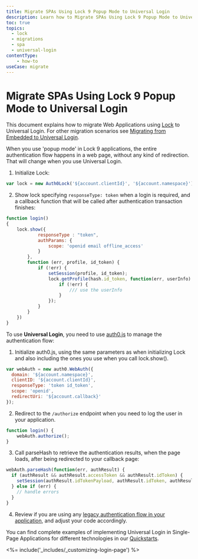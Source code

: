 ```yaml
---
title: Migrate SPAs Using Lock 9 Popup Mode to Universal Login
description: Learn how to Migrate SPAs Using Lock 9 Popup Mode to Universal Login
toc: true
topics:
  - lock
  - migrations
  - spa
  - universal-login
contentType:
    - how-to
useCase: migrate
---
```

# Migrate SPAs Using Lock 9 Popup Mode to Universal Login

This document explains how to migrate Web Applications using [Lock](/libraries/lock) to Universal Login. For other migration scenarios see [Migrating from Embedded to Universal Login](/guides/login/migration-embedded-universal).

When you use 'popup mode' in Lock 9 applications, the entire authentication flow happens in a web page, without any kind of redirection. That will change when you use Universal Login.

1. Initialize Lock:

```js
var lock = new Auth0Lock('${account.clientId}', '${account.namespace}');
```

2. Show lock specifying `responseType: token` when a login is required, and a callback function that will be called after authentication transaction finishes:

```js
function login()
{
    lock.show({
            responseType : "token",
            authParams: {
                scope: 'openid email offline_access'
            }
        },
        function (err, profile, id_token) {
            if (!err) {
                setSession(profile, id_token);
                lock.getProfile(hash.id_token, function(err, userInfo) {
                    if (!err) {
                        /// use the userInfo
                    }
                });
            }
        }
    })
}
```

To use **Universal Login**, you need to use [auth0.js](/libraries/auth0js) to manage the authentication flow:

1. Initialize auth0.js, using the same parameters as when initializing Lock and also including the ones you use when you call lock.show(). 

```js
var webAuth = new auth0.WebAuth({
  domain: '${account.namespace}',
  clientID: '${account.clientId}',
  responseType: 'token id_token',
  scope: 'openid',
  redirectUri: '${account.callback}'
});
```

2. Redirect to the `/authorize` endpoint when you need to log the user in your application.

```js
function login() {
    webAuth.authorize();
}
```

3. Call parseHash to retrieve the authentication results, when the page loads, after being redirected to your callback page:

```js
webAuth.parseHash(function(err, authResult) {
  if (authResult && authResult.accessToken && authResult.idToken) {
    setSession(authResult.idTokenPayload, authResult.idToken, authResult.accessToken);
  } else if (err) {
    // handle errors
  }
}
```

4. Review if you are using any [legacy authentication flow in your application](guides/migration-legacy-flows), and adjust your code accordingly.

You can find complete examples of implementing Universal Login in Single-Page Applications for different technologies in our [Quickstarts](/quickstart/spa).

<%= include('_includes/_customizing-login-page') %>
